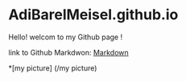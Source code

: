 # AdiBarelMeisel.github.io

Hello! welcom to my Github page !


link to Github Markdwon:
[Markdown](https://github.github.com/gfm/)

*[my picture]
(/my picture)
